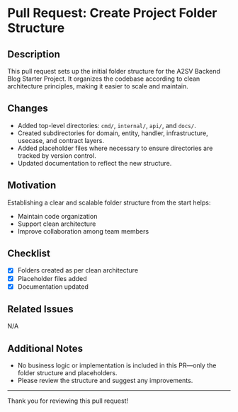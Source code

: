 # Pull Request: Create Project Folder Structure

## Description
This pull request sets up the initial folder structure for the A2SV Backend Blog Starter Project. It organizes the codebase according to clean architecture principles, making it easier to scale and maintain.

## Changes
- Added top-level directories: `cmd/`, `internal/`, `api/`, and `docs/`.
- Created subdirectories for domain, entity, handler, infrastructure, usecase, and contract layers.
- Added placeholder files where necessary to ensure directories are tracked by version control.
- Updated documentation to reflect the new structure.

## Motivation
Establishing a clear and scalable folder structure from the start helps:
- Maintain code organization
- Support clean architecture
- Improve collaboration among team members

## Checklist
- [x] Folders created as per clean architecture
- [x] Placeholder files added
- [x] Documentation updated

## Related Issues
N/A

## Additional Notes
- No business logic or implementation is included in this PR—only the folder structure and placeholders.
- Please review the structure and suggest any improvements.

---

Thank you for reviewing this pull request!
